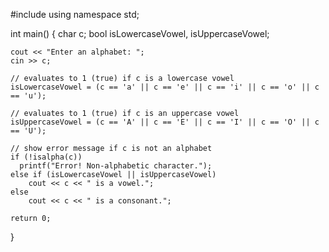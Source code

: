 #include <iostream>
using namespace std;

int main() {
char c;
bool isLowercaseVowel, isUppercaseVowel;

    cout << "Enter an alphabet: ";
    cin >> c;

    // evaluates to 1 (true) if c is a lowercase vowel
    isLowercaseVowel = (c == 'a' || c == 'e' || c == 'i' || c == 'o' || c == 'u');

    // evaluates to 1 (true) if c is an uppercase vowel
    isUppercaseVowel = (c == 'A' || c == 'E' || c == 'I' || c == 'O' || c == 'U');

    // show error message if c is not an alphabet
    if (!isalpha(c))
      printf("Error! Non-alphabetic character.");
    else if (isLowercaseVowel || isUppercaseVowel)
        cout << c << " is a vowel.";
    else
        cout << c << " is a consonant.";

    return 0;

}
